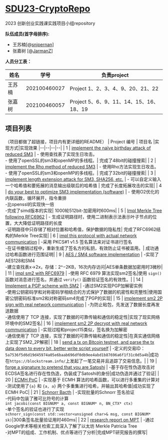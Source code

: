 
# [SDU23-CryptoRepo](https://github.com/snipernan/SDU23-CryptoRepo)

2023  创新创业实践课实践项目小组repository

**队伍成员(首字母排序):**

- 王苏楠[@[snipernan](https://github.com/snipernan)]
- 张嘉树   [@[JarmanZ](https://github.com/JarmanZ)]

**人员分工表：**

|姓名|学号| 负责project |
|--|--|--|
| 王苏楠 | 202100460027 |Project 1、2、3、4、9、20、21、22
|张嘉树|202100460057|Project 5、6、9、11、14、15、16、18、19


## 项目列表
（项目都做了超链接，项目内有更详细的README）
| Project 编号 | 项目名 |实现方式|实现效果
|--|--|--|--|
| 1 | [implement the naïve birthday attack of reduced SM3](https://github.com/snipernan/SDU23-CryptoRepo/tree/main/Project1%20implement%20the%20na%C3%AFve%20birthday%20attack%20of%20reduced%20SM3) |  - 使用查找表了实现生日攻击。<br>- 使用了openSSL的sm3和openMP的多线程。| 完成了48bit的碰撞搜索|
| 2 | [implement the Rho method of reduced SM3](https://github.com/snipernan/SDU23-CryptoRepo/tree/main/Project2%20implement%20the%20Rho%20method%20of%20reduced%20SM3) |  - 使用Rho方法实现生日攻击。<br>- 使用了openSSL的sm3和openMP的多线程。| 完成了32bit的碰撞搜索|
| 3 | [implement length extension attack for SM3, SHA256, etc.](https://github.com/snipernan/SDU23-CryptoRepo/tree/main/Project3%20implement%20length%20extension%20attack) |  - 可以自定义输入一个哈希值和要拓展的消息输出级联后的哈希值 | 完成了长度拓展攻击的实现|
| 4 | [do your best to optimize SM3 implementation (software)](https://github.com/snipernan/SDU23-CryptoRepo/tree/main/Project4%20do%20your%20best%20to%20optimize%20SM3%20implementation%20%28software%29) |  - 使用O2优化的内联函数，循环展开，指令重排<br>-比openssl的实现快一倍<br>-完成了simd版本的实现| 1000轮512bit-加密用时600ms|
| 5 | [Impl Merkle Tree following RFC6962](https://github.com/snipernan/SDU23-CryptoRepo/tree/main/Project5%20Impl%20Merkle%20Tree%20following%20RFC6962) |  - 生成证明路径时，使用二进制表示法表示叶子节点的位置，大大降低证明路径的长度<br>-证明路径中只存储了相对位置和哈希值，保护数据的隐私性| 完成了RFC6962结构的Merkle Tree实现|
| 6 | [impl this protocol with actual network communication](https://github.com/snipernan/SDU23-CryptoRepo/tree/main/Project6%20impl%20this%20protocol%20with%20actual%20network%20communication) |  -采用 PKCS#1 v1.5 签名算法来对证书进行签名<br>-在证书撤销过程中，重新生成了签名方的私钥，有效防止证书被滥用。| 成功通过哈希函数进行范围证明|
| 9 | [AES / SM4 software implementation](https://github.com/snipernan/SDU23-CryptoRepo/tree/main/Project9%20AES%20%20SM4%20software%20implementation) |  -实现了AES128和SM4<br>-建立查找表x→2x，存储：2^−2KB，16次内存访问|AES单条数据加密用时3微秒|
| 11 | [impl sm2 with RFC6979](https://github.com/snipernan/SDU23-CryptoRepo/tree/main/Project11%20impl%20sm2%20with%20RFC6979) |  -使用 RFC 6979 算法实现sm2签名|使用 `sign()` 函数对消息进行签名，并通过 `verify()` 函数验证签名的有效性。|
| 14 | [Implement a PGP scheme with SM2](https://github.com/snipernan/SDU23-CryptoRepo/tree/main/Project14%20Implement%20a%20PGP%20scheme%20with%20SM2) |  -通过SM2实现PGP加解密实例<br>-使用公钥密码学和对称密码学相结合的方式保护了数据的机密性和完整性|使用国密公钥密码标准sm2和对称密码sm4完成了PGP的实现|
| 15 | [implement sm2 2P sign with real network communication](https://github.com/snipernan/SDU23-CryptoRepo/tree/main/Project15%20real%20network%20%20sm2%202P%20sig) |  -为防止粘包，先发送了数据长度再发送数据<br>-通信使用了 TCP 连接，实现了数据的可靠传输和通信的稳定性|实现了现实网络环境中的SM2签名|
| 16 | [implement sm2 2P decrypt with real network communication](https://github.com/snipernan/SDU23-CryptoRepo/tree/main/Project16%20real%20network%20%20sm2%202P%20decrypt) |  -实现过程和project15类似，签名换为加解密<br>-通信使用了 TCP 连接，实现了数据的可靠传输和通信的稳定性|在真实通信网络上实现了SM2_2P解密|
| 18 | [send a tx on Bitcoin testnet, and parse the tx data down to every bit, better write script yourself](https://github.com/snipernan/SDU23-CryptoRepo/tree/main/Project18%20send%20and%20parse%20tx%20on%20Bitcoin%20testnet) |  -定义的交易ID：`5a7536f5d6d19d45974a05e6baab696df0db9ee4abd1b87696a6f1f31c0d5a4b`|成功在`https://blockstream.info/`上发起了一笔交易并且追踪了交易信息。|
| 19 | [forge a signature to pretend that you are Satoshi](https://github.com/snipernan/SDU23-CryptoRepo/tree/main/Project19%20forge%20a%20signature%20to%20pretend%20that%20you%20are%20SatoshiPretend%20Satoshiforge_sig.py) |  -基于存在性伪造攻击对ECDSA签名进行存在性伪造，伪装成了Satoshi的身份|成功伪造并通过了验证|
| 20 | [ECMH PoC](https://github.com/snipernan/SDU23-CryptoRepo/tree/main/Project20%20ECMH%20PoC) |  -实现基于 ECMH 算法的哈希函数，可以进行多重集的计算对<br>-测试使用了`{a}` 和 `{a, a}` 两个多重集进行哈希，并输出其哈希值|成功实现了ECMH PoC|
| 21 | [Schnorr Bacth](https://github.com/snipernan/SDU23-CryptoRepo/tree/main/Project21%20Schnorr%20Bacth) |  -实现批量的Schnorr 签名验证<br>-代码中包装了雅可比符号的计算<br>`int jacobi(const BIGNUM* a, const BIGNUM* n, BN_CTX* ctx)`<br>-单个签名的验证也进行了实现<br>`schnorr_sign(const std::vector<unsigned char>& msg, const BIGNUM* sk)`|300条签名批量验证用时460ms|
| 22 | [research report on MPT](https://github.com/snipernan/SDU23-CryptoRepo-Group64/tree/main/Project22%20research%20report%20on%20MPT) |  -通过Google学术等相关检索工具深入了解了以太坊 Merkle Patricia Tree<br>-对MPT的组成、工作机制、优点等进行了分析|完成MPT研究报告的撰写|
